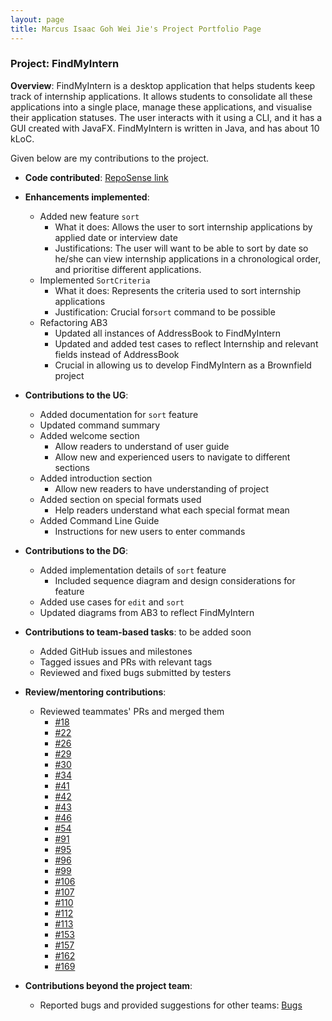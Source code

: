 ```yaml
---
layout: page
title: Marcus Isaac Goh Wei Jie's Project Portfolio Page
---
```


### Project: FindMyIntern

**Overview**: FindMyIntern is a desktop application that helps students keep track of internship applications. 
It allows students to consolidate all these applications into a single place, manage these applications, and visualise 
their application statuses. The user interacts with it using a CLI, and it has a GUI created with JavaFX. 
FindMyIntern is written in Java, and has about 10 kLoC.

Given below are my contributions to the project.

* **Code contributed**: [RepoSense link](https://nus-cs2103-ay2223s1.github.io/tp-dashboard/?search=marcusgwj&breakdown=true)

* **Enhancements implemented**:
    * Added new feature `sort`
        * What it does: Allows the user to sort internship applications by applied date or interview date
        * Justifications: The user will want to be able to sort by date so he/she can view internship applications in 
          a chronological order, and prioritise different applications.
    * Implemented `SortCriteria`
        * What it does: Represents the criteria used to sort internship applications
        * Justification: Crucial for`sort` command to be possible
    * Refactoring AB3
        * Updated all instances of AddressBook to FindMyIntern
        * Updated and added test cases to reflect Internship and relevant fields instead of AddressBook
        * Crucial in allowing us to develop FindMyIntern as a Brownfield project

* **Contributions to the UG**:
    * Added documentation for `sort` feature
    * Updated command summary
    * Added welcome section
        * Allow readers to understand of user guide
        * Allow new and experienced users to navigate to different sections
    * Added introduction section
        * Allow new readers to have understanding of project
    * Added section on special formats used
      * Help readers understand what each special format mean
    * Added Command Line Guide
      * Instructions for new users to enter commands


* **Contributions to the DG**: 
    * Added implementation details of `sort` feature
        * Included sequence diagram and design considerations for feature
    * Added use cases for `edit` and `sort`
    * Updated diagrams from AB3 to reflect FindMyIntern

* **Contributions to team-based tasks**: to be added soon
    * Added GitHub issues and milestones
    * Tagged issues and PRs with relevant tags
    * Reviewed and fixed bugs submitted by testers
 
* **Review/mentoring contributions**:
    * Reviewed teammates' PRs and merged them
      * [#18](https://github.com/AY2223S1-CS2103T-T14-1/tp/pull/18)
      * [#22](https://github.com/AY2223S1-CS2103T-T14-1/tp/pull/22)
      * [#26](https://github.com/AY2223S1-CS2103T-T14-1/tp/pull/26)
      * [#29](https://github.com/AY2223S1-CS2103T-T14-1/tp/pull/29)
      * [#30](https://github.com/AY2223S1-CS2103T-T14-1/tp/pull/30)
      * [#34](https://github.com/AY2223S1-CS2103T-T14-1/tp/pull/34)
      * [#41](https://github.com/AY2223S1-CS2103T-T14-1/tp/pull/41)
      * [#42](https://github.com/AY2223S1-CS2103T-T14-1/tp/pull/42)
      * [#43](https://github.com/AY2223S1-CS2103T-T14-1/tp/pull/43)
      * [#46](https://github.com/AY2223S1-CS2103T-T14-1/tp/pull/46)
      * [#54](https://github.com/AY2223S1-CS2103T-T14-1/tp/pull/54)
      * [#91](https://github.com/AY2223S1-CS2103T-T14-1/tp/pull/91)
      * [#95](https://github.com/AY2223S1-CS2103T-T14-1/tp/pull/95)
      * [#96](https://github.com/AY2223S1-CS2103T-T14-1/tp/pull/96)
      * [#99](https://github.com/AY2223S1-CS2103T-T14-1/tp/pull/99)
      * [#106](https://github.com/AY2223S1-CS2103T-T14-1/tp/pull/106)
      * [#107](https://github.com/AY2223S1-CS2103T-T14-1/tp/pull/106)
      * [#110](https://github.com/AY2223S1-CS2103T-T14-1/tp/pull/110)
      * [#112](https://github.com/AY2223S1-CS2103T-T14-1/tp/pull/112)
      * [#113](https://github.com/AY2223S1-CS2103T-T14-1/tp/pull/113)
      * [#153](https://github.com/AY2223S1-CS2103T-T14-1/tp/pull/153)
      * [#157](https://github.com/AY2223S1-CS2103T-T14-1/tp/pull/157)
      * [#162](https://github.com/AY2223S1-CS2103T-T14-1/tp/pull/162)
      * [#169](https://github.com/AY2223S1-CS2103T-T14-1/tp/pull/169)

* **Contributions beyond the project team**: 
    * Reported bugs and provided suggestions for other teams: [Bugs](https://github.com/Marcusgwj/ped/issues)
